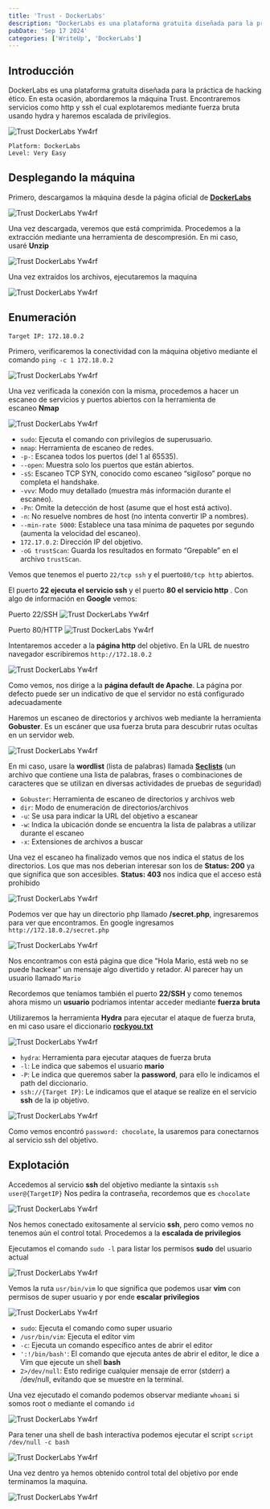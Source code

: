 ```yaml
---
title: 'Trust - DockerLabs'
description: "DockerLabs es una plataforma gratuita diseñada para la práctica de hacking ético. En esta ocasión, abordaremos la máquina Trust. Encontraremos servicios como http y ssh el cual explotaremos mediante fuerza bruta usando hydra y haremos escalada de privilegios."
pubDate: 'Sep 17 2024'
categories: ['WriteUp', 'DockerLabs']
--- 
```


## Introducción

DockerLabs es una plataforma gratuita diseñada para la práctica de hacking ético. En esta ocasión, abordaremos la máquina Trust. Encontraremos servicios como http y ssh el cual explotaremos mediante fuerza bruta usando hydra y haremos escalada de privilegios.

![Trust DockerLabs Yw4rf](../../../assets/DockerLabs/Trust/trust-dockerlabs.png)

```
Platform: DockerLabs
Level: Very Easy
```

## Desplegando la máquina

Primero, descargamos la máquina desde la página oficial de [**DockerLabs**](https://dockerlabs.es/)

![Trust DockerLabs Yw4rf](../../../assets/DockerLabs/Trust/trust-download.png)

Una vez descargada, veremos que está comprimida. Procedemos a la extracción mediante una herramienta de descompresión. En mi caso, usaré **Unzip**

![Trust DockerLabs Yw4rf](../../../assets/DockerLabs/Trust/trust.png)

Una vez extraídos los archivos, ejecutaremos la maquina

![Trust DockerLabs Yw4rf](../../../assets/DockerLabs/Trust/trust0.png)

## Enumeración 

~~~
Target IP: 172.18.0.2
~~~

Primero, verificaremos la conectividad con la máquina objetivo mediante el comando `ping -c 1 172.18.0.2`

![Trust DockerLabs Yw4rf](../../../assets/DockerLabs/Trust/trust1.png)

Una vez verificada la conexión con la misma, procedemos a hacer un escaneo de servicios y puertos abiertos con la herramienta de escaneo **Nmap**

![Trust DockerLabs Yw4rf](../../../assets/DockerLabs/Trust/trust2.png)

- `sudo`: Ejecuta el comando con privilegios de superusuario.
- `nmap`: Herramienta de escaneo de redes.
- `-p-`: Escanea todos los puertos (del 1 al 65535).
- `--open`: Muestra solo los puertos que están abiertos.
- `-sS`: Escaneo TCP SYN, conocido como escaneo “sigiloso” porque no completa el handshake.
- `-vvv`: Modo muy detallado (muestra más información durante el escaneo).
- `-Pn`: Omite la detección de host (asume que el host está activo).
- `-n`: No resuelve nombres de host (no intenta convertir IP a nombres).
- `--min-rate 5000`: Establece una tasa mínima de paquetes por segundo (aumenta la velocidad del escaneo).
- `172.17.0.2`: Dirección IP del objetivo.
- `-oG trustScan`: Guarda los resultados en formato “Grepable” en el archivo `trustScan`.

Vemos que tenemos el puerto `22/tcp ssh` y el  puerto`80/tcp http` abiertos.

El puerto **22 ejecuta el servicio ssh** y el puerto **80 el servicio http** . Con algo de información en **Google**  vemos:

Puerto 22/SSH
![Trust DockerLabs Yw4rf](../../../assets/DockerLabs/Trust/trust4.png)

Puerto 80/HTTP
![Trust DockerLabs Yw4rf](../../../assets/DockerLabs/Trust/trust5.png)

Intentaremos acceder a la **página http** del objetivo. En la URL de nuestro navegador escribiremos `http://172.18.0.2` 

![Trust DockerLabs Yw4rf](../../../assets/DockerLabs/Trust/trust6.png)

Como vemos, nos dirige a la **página default de Apache**. La página por defecto puede ser un indicativo de que el servidor no está configurado adecuadamente

Haremos un escaneo de directorios  y archivos web mediante la herramienta **Gobuster**. Es un escáner que usa fuerza bruta para descubrir rutas ocultas en un servidor web.

![Trust DockerLabs Yw4rf](../../../assets/DockerLabs/Trust/trust7.png)

En mi caso, usare la **wordlist** (lista de palabras) llamada [**Seclists**](https://github.com/danielmiessler/SecLists) (un archivo que contiene una lista de palabras, frases o combinaciones de caracteres que se utilizan en diversas actividades de pruebas de seguridad)

- `Gobuster`: Herramienta de escaneo de directorios y archivos web 
- `dir`:  Modo de enumeración de directorios/archivos
-  `-u`: Se usa para indicar la URL del objetivo a escanear
- `-w`: Indica la ubicación donde se encuentra la lista de palabras a utilizar durante el escaneo
- `-x`: Extensiones de archivos a buscar

Una vez el escaneo ha finalizado vemos que nos indica el status de los directorios. Los que mas nos deberian interesar son los de **Status: 200** ya que significa que son accesibles.  **Status: 403** nos indica que el acceso está prohibido

![Trust DockerLabs Yw4rf](../../../assets/DockerLabs/Trust/trust8.png)

Podemos ver que hay un directorio php llamado **/secret.php**, ingresaremos para ver que encontramos. En google ingresamos `http://172.18.0.2/secret.php`

![Trust DockerLabs Yw4rf](../../../assets/DockerLabs/Trust/trust9.png)

Nos encontramos con está página que dice "Hola Mario, está web no se puede hackear" un mensaje algo divertido y retador. Al parecer hay un usuario llamado `Mario` 

Recordemos que teníamos también el puerto **22/SSH** y como tenemos ahora mismo un **usuario** podriamos intentar acceder mediante **fuerza bruta**

Utilizaremos la herramienta **Hydra** para ejecutar el ataque de fuerza bruta, en mi caso usare el diccionario [**rockyou.txt**](https://github.com/brannondorsey/naive-hashcat/releases/download/data/rockyou.txt) 

![Trust DockerLabs Yw4rf](../../../assets/DockerLabs/Trust/trust10.png)

- `hydra`: Herramienta para ejecutar ataques de fuerza bruta
- `-l`: Le indica que sabemos el usuario **mario**
- `-P`: Le indica que queremos saber la **password**, para ello le indicamos el path del diccionario.
- `ssh://{Target IP}`: Le indicamos que el ataque se realize en el servicio **ssh** de la ip objetivo.

![Trust DockerLabs Yw4rf](../../../assets/DockerLabs/Trust/trust11.png)

Como vemos encontró `password: chocolate`, la usaremos para conectarnos al servicio ssh del objetivo.

## Explotación

Accedemos al servicio **ssh** del objetivo mediante la sintaxis `ssh user@{TargetIP}` Nos pedira la contraseña, recordemos que es  `chocolate` 

![Trust DockerLabs Yw4rf](../../../assets/DockerLabs/Trust/trust13.png)

Nos hemos conectado exitosamente al servicio **ssh**, pero como vemos no tenemos aún el control total. Procedemos a la **escalada de privilegios**

Ejecutamos el comando `sudo -l` para listar los permisos **sudo** del usuario actual

![Trust DockerLabs Yw4rf](../../../assets/DockerLabs/Trust/trust14.png)

Vemos la ruta `usr/bin/vim` lo que significa que podemos usar **vim** con permisos de super usuario y por ende **escalar privilegios**

![Trust DockerLabs Yw4rf](../../../assets/DockerLabs/Trust/trust15.png)

- `sudo`: Ejecuta el comando como super usuario
- `/usr/bin/vim`: Ejecuta el editor vim
- `-c`: Ejecuta un comando específico antes de abrir el editor
- `':!/bin/bash'`: El comando que ejecuta antes de abrir el editor, le dice a Vim que ejecute un shell **bash**
- `2>/dev/null`: Esto redirige cualquier mensaje de error (stderr) a /dev/null, evitando que se muestre en la terminal.

Una vez ejecutado el comando podemos observar mediante `whoami` si somos root o mediante el comando  `id`

![Trust DockerLabs Yw4rf](../../../assets/DockerLabs/Trust/trust16.png)

Para tener una shell de bash interactiva podemos ejecutar el script `script /dev/null -c bash`

![Trust DockerLabs Yw4rf](../../../assets/DockerLabs/Trust/trust17.png)

Una vez dentro ya hemos obtenido control total del objetivo por ende terminamos la maquina.

![Trust DockerLabs Yw4rf](../../../assets/DockerLabs/Trust/trust18.png)